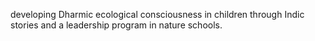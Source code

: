 developing Dharmic ecological consciousness in children through Indic stories and a leadership program in nature schools.
